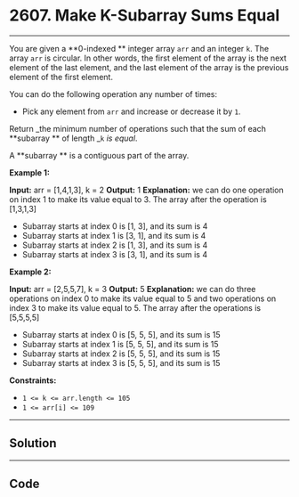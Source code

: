# 2607. Make K-Subarray Sums Equal

---

You are given a **0-indexed ** integer array `arr` and an integer `k`. The array `arr` is circular. In other words, the first element of the array is the next element of the last element, and the last element of the array is the previous element of the first element.

You can do the following operation any number of times:

  * Pick any element from `arr` and increase or decrease it by `1`.



Return _the minimum number of operations such that the sum of each **subarray ** of length _`k` _is equal_.

A **subarray ** is a contiguous part of the array.

 

**Example 1:**


**Input:** arr = [1,4,1,3], k = 2
**Output:** 1
**Explanation:** we can do one operation on index 1 to make its value equal to 3.
The array after the operation is [1,3,1,3]
- Subarray starts at index 0 is [1, 3], and its sum is 4 
- Subarray starts at index 1 is [3, 1], and its sum is 4 
- Subarray starts at index 2 is [1, 3], and its sum is 4 
- Subarray starts at index 3 is [3, 1], and its sum is 4 


**Example 2:**


**Input:** arr = [2,5,5,7], k = 3
**Output:** 5
**Explanation:** we can do three operations on index 0 to make its value equal to 5 and two operations on index 3 to make its value equal to 5.
The array after the operations is [5,5,5,5]
- Subarray starts at index 0 is [5, 5, 5], and its sum is 15
- Subarray starts at index 1 is [5, 5, 5], and its sum is 15
- Subarray starts at index 2 is [5, 5, 5], and its sum is 15
- Subarray starts at index 3 is [5, 5, 5], and its sum is 15 


 

**Constraints:**

  * `1 <= k <= arr.length <= 105`
  * `1 <= arr[i] <= 109`

---

## Solution



---

## Code
```python


```